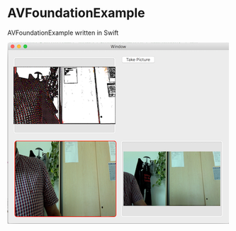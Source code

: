 # AVFoundationExample
AVFoundationExample written in Swift

![AVFoundationExample Image](https://github.com/frcocoatst/AVFoundationExample/blob/master/av.png)
                
